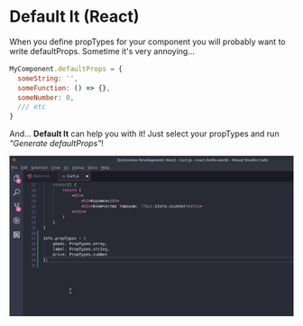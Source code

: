 # Default It (React)

When you define propTypes for your component you will probably want to write defaultProps. Sometime it's very annoying...

```javascript
MyComponent.defaultProps = {
  someString: '',
  someFunction: () => {},
  someNumber: 0,
  /// etc
}
```

And... **Default It** can help you with it! Just select your propTypes and run *"Generate defaultProps"*!

![Default It](images/howto.gif)
